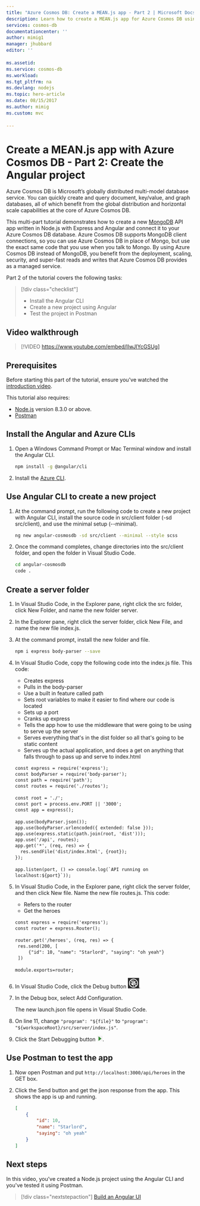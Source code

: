 ```yaml
---
title: "Azure Cosmos DB: Create a MEAN.js app - Part 2 | Microsoft Docs"
description: Learn how to create a MEAN.js app for Azure Cosmos DB using the exact same APIs you use for MongoDB. 
services: cosmos-db
documentationcenter: ''
author: mimig1
manager: jhubbard
editor: ''

ms.assetid: 
ms.service: cosmos-db
ms.workload: 
ms.tgt_pltfrm: na
ms.devlang: nodejs
ms.topic: hero-article
ms.date: 08/15/2017
ms.author: mimig
ms.custom: mvc

---
```

# Create a MEAN.js app with Azure Cosmos DB - Part 2: Create the Angular project

Azure Cosmos DB is Microsoft’s globally distributed multi-model database service. You can quickly create and query document, key/value, and graph databases, all of which benefit from the global distribution and horizontal scale capabilities at the core of Azure Cosmos DB. 

This multi-part tutorial demonstrates how to create a new [MongoDB](mongodb-introduction.md) API app written in Node.js with Express and Angular and connect it to your Azure Cosmos DB database. Azure Cosmos DB supports MongoDB client connections, so you can use Azure Cosmos DB in place of Mongo, but use the exact same code that you use when you talk to Mongo. By using Azure Cosmos DB instead of MongoDB, you benefit from the deployment, scaling, security, and super-fast reads and writes that Azure Cosmos DB provides as a managed service. 

Part 2 of the tutorial covers the following tasks:

> [!div class="checklist"]
> * Install the Angular CLI
> * Create a new project using Angular
> * Test the project in Postman

## Video walkthrough

> [!VIDEO https://www.youtube.com/embed/lIwJIYcGSUg]

## Prerequisites

Before starting this part of the tutorial, ensure you've watched the [introduction video](tutorial-develop-mongodb-nodejs.md).

This tutorial also requires: 
* [Node.js](https://nodejs.org/download/current/) version 8.3.0 or above.
* [Postman](https://www.getpostman.com/)

## Install the Angular and Azure CLIs

1. Open a Windows Command Prompt or Mac Terminal window and install the Angular CLI.

    ```bash
    npm install -g @angular/cli
    ```

2. Install the [Azure CLI](https://docs.microsoft.com/en-us/cli/azure/install-azure-cli).

## Use Angular CLI to create a new project

1. At the command prompt, run the following code to create a new project with Angular CLI, install the source code in src/client folder (-sd src/client), and use the minimal setup (--minimal).

    ```bash
    ng new angular-cosmosdb -sd src/client --minimal --style scss
    ```

2. Once the command completes, change directories into the src/client folder, and open the folder in Visual Studio Code.

    ```bash
    cd angular-cosmosdb
    code .
    ```

## Create a server folder

1. In Visual Studio Code, in the Explorer pane, right click the src folder, click New Folder, and name the new folder server.
2. In the Explorer pane, right click the server folder, click New File, and name the new file index.js.
3. At the command prompt, install the new folder and file.

    ```bash
    npm i express body-parser --save
    ```

4. In Visual Studio Code, copy the following code into the index.js file. This code:
    * Creates express
    * Pulls in the body-parser
    * Use a built in feature called path
    * Sets root variables to make it easier to find where our code is located
    * Sets up a port
    * Cranks up express
    * Tells the app how to use the middleware that were going to be using to serve up the server
    * Serves everything that's in the dist folder so all that's going to be static content
    * Serves up the actual application, and does a get on anything that falls through to pass up and serve to index.html

    ```node
    const express = require('express');
    const bodyParser = require('body-parser');
    const path = require('path');
    const routes = require('./routes');

    const root = './';
    const port = process.env.PORT || '3000';
    const app = express();

    app.use(bodyParser.json());
    app.use(bodyParser.urlencoded({ extended: false }));
    app.use(express.static(path.join(root, 'dist')));
    app.use('/api', routes);
    app.get('*', (req, res) => {
      res.sendFile('dist/index.html', {root});
    });

    app.listen(port, () => console.log(`API running on localhost:${port}`));
    ```

5. In Visual Studio Code, in the Explorer pane, right click the server folder, and then click New file. Name the new file routes.js. This code:
    * Refers to the router
    * Get the heroes

    ```node
    const express = require('express');
    const router = express.Router();

    router.get('/heroes', (req, res) => {
     res.send(200, [
         {"id": 10, "name": "Starlord", "saying": "oh yeah"}
     ])

    module.exports=router;
    ```

6. In Visual Studio Code, click the Debug button ![Debug icon in Visual Studio Code](./media/tutorial-develop-mongodb-nodejs-part2/debug-button.png).

7. In the Debug box, select Add Configuration. 

   The new launch.json file opens in Visual Studio Code.

8. On line 11, change `"program": "${file}"` to `"program": "${workspaceRoot}/src/server/index.js"`.

9. Click the Start Debugging button ![Debug icon in Visual Studio Code](./media/tutorial-develop-mongodb-nodejs-part2/start-debugging-button.png).

## Use Postman to test the app

1. Now open Postman and put `http://localhost:3000/api/heroes` in the GET box. 

2. Click the Send button and get the json response from the app. This shows the app is up and running. 

    ```json
    [
        {
            "id": 10,
            "name": "Starlord",
            "saying": "oh yeah"
        }
    ]
    ```

## Next steps

In this video, you've created a Node.js project using the Angular CLI and you've tested it using Postman. 

> [!div class="nextstepaction"]
> [Build an Angular UI](tutorial-develop-mongodb-nodejs-part3.md)
